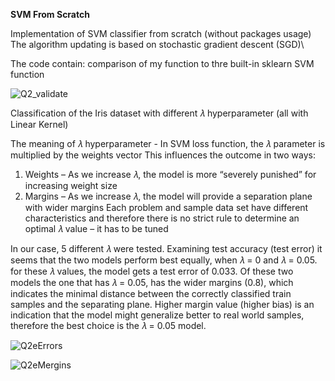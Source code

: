 **SVM From Scratch**

Implementation of SVM classifier from scratch (without packages usage)\
The algorithm updating is based on stochastic gradient descent (SGD)\

The code contain:
comparison of my function to thre built-in sklearn SVM function
 
![Q2_validate](https://user-images.githubusercontent.com/53649764/74610552-e7410480-50fc-11ea-881f-5352c5cdb640.png)


Classification of the Iris dataset with different 𝜆 hyperparameter (all with Linear Kernel)

The meaning of 𝜆 hyperparameter - In SVM loss function, the 𝜆 parameter is multiplied by the weights vector 
This influences the outcome in two ways:
1)	Weights – As we increase 𝜆, the model is more “severely punished” for increasing weight size
2)	Margins – As we increase 𝜆, the model will provide a separation plane with wider margins
Each problem and sample data set have different characteristics and therefore there is no strict rule to determine an optimal 𝜆 value – it has to be tuned

In our case, 5 different 𝜆 were tested. Examining test accuracy (test error) it seems that the two models perform best equally, when 𝜆 = 0 and 𝜆 = 0.05. for these 𝜆 values, the model gets a test error of 0.033. Of these two models the one that has 𝜆 = 0.05, has the wider margins (0.8), which indicates the minimal distance between the correctly classified train samples and the separating plane. Higher margin value (higher bias) is an indication that the model might generalize better to real world samples, therefore the best choice is the 𝜆 = 0.05 model. 

![Q2eErrors](https://user-images.githubusercontent.com/53649764/74610554-e8723180-50fc-11ea-93c0-73dcf9da3642.png)

![Q2eMergins](https://user-images.githubusercontent.com/53649764/74610555-e90ac800-50fc-11ea-8df1-69f3fe8bfa7f.png)
